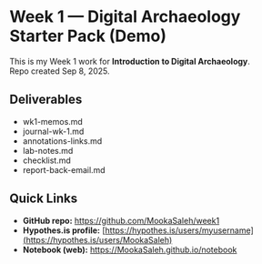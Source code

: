 # Week 1 — Digital Archaeology Starter Pack (Demo)

This is my Week 1 work for **Introduction to Digital Archaeology**.  
Repo created Sep 8, 2025.

## Deliverables
- wk1-memos.md
- journal-wk-1.md
- annotations-links.md
- lab-notes.md
- checklist.md
- report-back-email.md

## Quick Links
- **GitHub repo:** https://github.com/MookaSaleh/week1  
- **Hypothes.is profile:** [https://hypothes.is/users/myusername](https://hypothes.is/users/MookaSaleh)  
- **Notebook (web):** https://MookaSaleh.github.io/notebook
